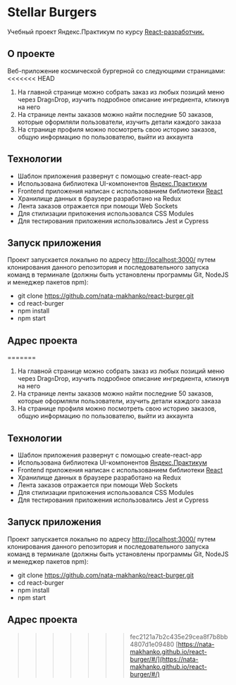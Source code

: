 # Stellar Burgers

Учебный проект Яндекс.Практикум по курсу [React-разработчик.](https://practicum.yandex.ru/react/)

## О проекте

Веб-приложение космической бургерной со следующими страницами:
<<<<<<< HEAD

1. На главной странице можно собрать заказ из любых позиций меню через Drag`n`Drop, изучить подробное описание ингредиента, кликнув на него
2. На странице ленты заказов можно найти последние 50 заказов, которые оформляли пользователи, изучить детали каждого заказа
3. На странице профиля можно посмотреть свою историю заказов, общую информацию по пользователю, выйти из аккаунта

## Технологии

- Шаблон приложения развернут с помощью create-react-app
- Использована библиотека UI-компонентов [Яндекс.Практикум](https://yandex-practicum.github.io/react-developer-burger-ui-components/docs/typography)
- Frontend приложения написан с использованием библиотеки [React](https://ru.reactjs.org/)
- Хранилище данных в браузере разработано на Redux
- Лента заказов отражается при помощи Web Sockets
- Для стилизации приложения использовался CSS Modules
- Для тестирования приложения использовались Jest и Cypress

## Запуск приложения

Проект запускается локально по адресу [http://localhost:3000/](http://localhost:3000/) путем клонирования данного репозитория и последовательного запуска команд в терминале (должны быть установлены программы Git, NodeJS и менеджер пакетов npm):

- git clone https://github.com/nata-makhanko/react-burger.git
- cd react-burger
- npm install
- npm start

## Адрес проекта

=======
  1. На главной странице можно собрать заказ из любых позиций меню через Drag`n`Drop, изучить подробное описание ингредиента, кликнув на него 
  2. На странице ленты заказов можно найти последние 50 заказов, которые оформляли пользователи, изучить детали каждого заказа
  3. На странице профиля можно посмотреть свою историю заказов, общую информацию по пользователю, выйти из аккаунта 

## Технологии
* Шаблон приложения развернут с помощью create-react-app
* Использована библиотека UI-компонентов [Яндекс.Практикум](https://yandex-practicum.github.io/react-developer-burger-ui-components/docs/typography)
* Frontend приложения написан с использованием библиотеки [React](https://ru.reactjs.org/)
* Хранилище данных в браузере разработано на Redux
* Лента заказов отражается при помощи Web Sockets
* Для стилизации приложения использовался CSS Modules
* Для тестирования приложения использовались Jest и Cypress

## Запуск приложения

Проект запускается локально по адресу [http://localhost:3000/](http://localhost:3000/) путем клонирования данного репозитория и последовательного запуска команд в терминале (должны быть установлены программы Git, NodeJS и менеджер пакетов npm):

* git clone https://github.com/nata-makhanko/react-burger.git
* cd react-burger
* npm install
* npm start

## Адрес проекта
>>>>>>> fec2121a7b2c435e29cea8f7b8bb4807d1e09480
[https://nata-makhanko.github.io/react-burger/#/](https://nata-makhanko.github.io/react-burger/#/)
